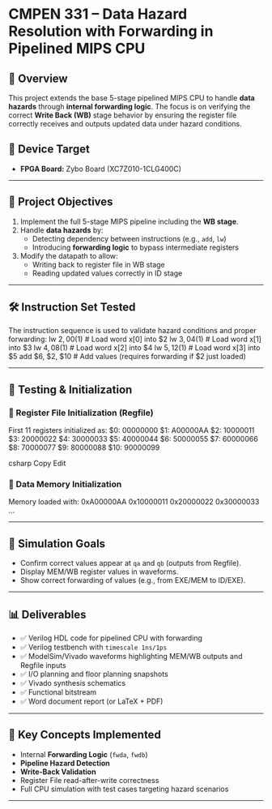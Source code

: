 # CMPEN 331 – Data Hazard Resolution with Forwarding in Pipelined MIPS CPU

## 🧠 Overview
This project extends the base 5-stage pipelined MIPS CPU to handle **data hazards** through **internal forwarding logic**. The focus is on verifying the correct **Write Back (WB)** stage behavior by ensuring the register file correctly receives and outputs updated data under hazard conditions.

## 🧰 Device Target
- **FPGA Board:** Zybo Board (XC7Z010-1CLG400C)

---

## 🧩 Project Objectives
1. Implement the full 5-stage MIPS pipeline including the **WB stage**.
2. Handle **data hazards** by:
   - Detecting dependency between instructions (e.g., `add`, `lw`)
   - Introducing **forwarding logic** to bypass intermediate registers
3. Modify the datapath to allow:
   - Writing back to register file in WB stage
   - Reading updated values correctly in ID stage

---

## 🛠️ Instruction Set Tested
The instruction sequence is used to validate hazard conditions and proper forwarding:
  lw $2, 00($1) # Load word x[0] into $2
  lw $3, 04($1) # Load word x[1] into $3
  lw $4, 08($1) # Load word x[2] into $4
  lw $5, 12($1) # Load word x[3] into $5
  add $6, $2, $10 # Add values (requires forwarding if $2 just loaded)


  
---

## 🧪 Testing & Initialization
### 🧾 Register File Initialization (Regfile)
First 11 registers initialized as:
$0: 00000000
$1: A00000AA
$2: 10000011
$3: 20000022
$4: 30000033
$5: 40000044
$6: 50000055
$7: 60000066
$8: 70000077
$9: 80000088
$10: 90000099

csharp
Copy
Edit



### 💾 Data Memory Initialization
Memory loaded with:
0xA00000AA
0x10000011
0x20000022
0x30000033
...


---

## 🧪 Simulation Goals
- Confirm correct values appear at `qa` and `qb` (outputs from Regfile).
- Display MEM/WB register values in waveforms.
- Show correct forwarding of values (e.g., from EXE/MEM to ID/EXE).

---

## 📊 Deliverables
- ✅ Verilog HDL code for pipelined CPU with forwarding
- ✅ Verilog testbench with `timescale 1ns/1ps`
- ✅ ModelSim/Vivado waveforms highlighting MEM/WB outputs and Regfile inputs
- ✅ I/O planning and floor planning snapshots
- ✅ Vivado synthesis schematics
- ✅ Functional bitstream
- ✅ Word document report (or LaTeX + PDF)

---

## 🧠 Key Concepts Implemented
- Internal **Forwarding Logic** (`fwda`, `fwdb`)
- **Pipeline Hazard Detection**
- **Write-Back Validation**
- Register File read-after-write correctness
- Full CPU simulation with test cases targeting hazard scenarios

---

